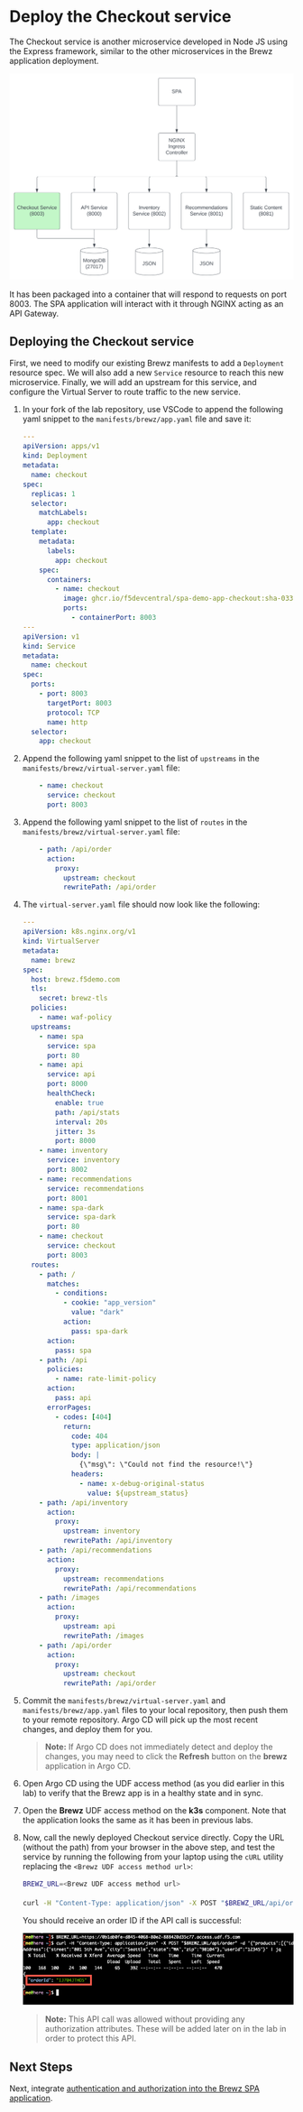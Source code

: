 # Deploy the Checkout service

The Checkout service is another microservice developed in Node JS using the Express framework, similar to the other microservices in the Brewz application deployment.

<img src="../assets/brewz-k8s-checkout.svg" alt="the Checkout service" width="600"/>

It has been packaged into a container that will respond to requests on port 8003. The SPA application will interact with it through NGINX acting as an API Gateway.

## Deploying the Checkout service

First, we need to modify our existing Brewz manifests to add a `Deployment` resource spec. We will also add a new `Service` resource to reach this new microservice. Finally, we will add an upstream for this service, and configure the Virtual Server to route traffic to the new service.

1. In your fork of the lab repository, use VSCode to append the following yaml snippet to the `manifests/brewz/app.yaml` file and save it:

    ```yaml
    ---
    apiVersion: apps/v1
    kind: Deployment
    metadata:
      name: checkout
    spec:
      replicas: 1
      selector:
        matchLabels:
          app: checkout
      template:
        metadata:
          labels:
            app: checkout
        spec:
          containers:
            - name: checkout
              image: ghcr.io/f5devcentral/spa-demo-app-checkout:sha-033b779
              ports:
                - containerPort: 8003
    ---
    apiVersion: v1
    kind: Service
    metadata:
      name: checkout
    spec:
      ports:
        - port: 8003
          targetPort: 8003
          protocol: TCP
          name: http
      selector:
        app: checkout

    ```

1. Append the following yaml snippet to the list of `upstreams` in the `manifests/brewz/virtual-server.yaml` file:

    ```yaml
        - name: checkout
          service: checkout
          port: 8003
    ```

1. Append the following yaml snippet to the list of `routes` in the `manifests/brewz/virtual-server.yaml` file:

    ```yaml
        - path: /api/order
          action:
            proxy:
              upstream: checkout
              rewritePath: /api/order
    ```

1. The `virtual-server.yaml` file should now look like the following:

    ```yaml
    ---
    apiVersion: k8s.nginx.org/v1
    kind: VirtualServer
    metadata:
      name: brewz
    spec:
      host: brewz.f5demo.com
      tls:
        secret: brewz-tls
      policies:
        - name: waf-policy
      upstreams:
        - name: spa
          service: spa
          port: 80
        - name: api
          service: api
          port: 8000
          healthCheck:
            enable: true
            path: /api/stats
            interval: 20s
            jitter: 3s
            port: 8000
        - name: inventory
          service: inventory
          port: 8002
        - name: recommendations
          service: recommendations
          port: 8001
        - name: spa-dark
          service: spa-dark
          port: 80
        - name: checkout
          service: checkout
          port: 8003
      routes:
        - path: /
          matches:
            - conditions:
              - cookie: "app_version"
                value: "dark"
              action:
                pass: spa-dark
          action:
            pass: spa
        - path: /api
          policies:
            - name: rate-limit-policy
          action:
            pass: api
          errorPages:
            - codes: [404]
              return:
                code: 404
                type: application/json
                body: |
                  {\"msg\": \"Could not find the resource!\"}
                headers:
                  - name: x-debug-original-status
                    value: ${upstream_status}
        - path: /api/inventory
          action:
            proxy:
              upstream: inventory
              rewritePath: /api/inventory
        - path: /api/recommendations
          action:
            proxy:
              upstream: recommendations
              rewritePath: /api/recommendations
        - path: /images
          action:
            proxy:
              upstream: api
              rewritePath: /images
        - path: /api/order
          action:
            proxy:
              upstream: checkout
              rewritePath: /api/order

    ```

1. Commit the `manifests/brewz/virtual-server.yaml` and `manifests/brewz/app.yaml` files to your local repository, then push them to your remote repository. Argo CD will pick up the most recent changes, and deploy them for you.

    > **Note:** If Argo CD does not immediately detect and deploy the changes, you may need to click the **Refresh** button on the **brewz** application in Argo CD.

1. Open Argo CD using the UDF access method (as you did earlier in this lab) to verify that the Brewz app is in a healthy state and in sync.

1. Open the **Brewz** UDF access method on the **k3s** component. Note that the application looks the same as it has been in previous labs.

1. Now, call the newly deployed Checkout service directly. Copy the URL (without the path) from your browser in the above step, and test the service by running the following from your laptop using the `cURL` utility replacing the `<Brewz UDF access method url>`:

    ```bash
    BREWZ_URL=<Brewz UDF access method url>

    curl -H "Content-Type: application/json" -X POST "$BREWZ_URL/api/order" -d '{"products":[{"id":"234"},{"id":"456"}],"shippingAddress":{"street":"801 5th Ave","city":"Seattle","state":"WA","zip":"98104"},"userId":"12345"}' | jq
    ```

    You should receive an order ID if the API call is successful:

    <img src="../assets/curl_checkout_service.png" alt="cUrl test of Checkout service"/>

    > **Note:** This API call was allowed without providing any authorization attributes. These will be added later on in the lab in order to protect this API.

## Next Steps

Next, integrate [authentication and authorization into the Brewz SPA application](brewz-spa-auth.md).
